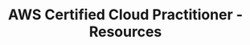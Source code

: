 ---
layout: resources
title: AWS Certified Cloud Practitioner - Resources
resources:
  - title: Download PDF - Slides
    description: Download the slides and have them ready.
    url: 'https://in28minutes.com/downloads/04-aws-certified-cloud-practitioner/AWSCertifiedCloudPractitioner-Presentation.pdf'
  - title: Download Code Examples
    description: Download and have this ready. We will use the code examples during the course.
    url: 'https://in28minutes.com/downloads/04-aws-certified-cloud-practitioner/course-downloads.zip'
  - title: LinkedIn Newsletter
    description: Read in28minutes Newsletter. Published on LinkedIn.
    icon: lni-linkedin
    url: 'https://www.linkedin.com/newsletters/6978624731038023681/'
---